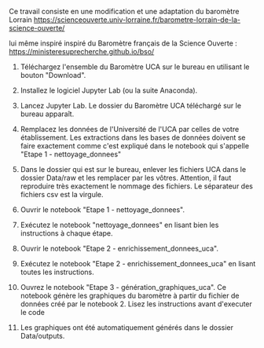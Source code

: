 Ce travail consiste en une modification et une adaptation du baromètre Lorrain https://scienceouverte.univ-lorraine.fr/barometre-lorrain-de-la-science-ouverte/

lui même inspiré inspiré du Baromètre français de la Science Ouverte : https://ministeresuprecherche.github.io/bso/

1) Téléchargez l'ensemble du Baromètre UCA sur le bureau en utilisant le bouton "Download".

2) Installez le logiciel Jupyter Lab (ou la suite Anaconda).

3) Lancez Jupyter Lab. Le dossier du Baromètre UCA téléchargé sur le bureau apparaît.

4) Remplacez les données de l'Université de l'UCA par celles de votre établissement. 
Les extractions dans les bases de données doivent se faire exactement comme c'est expliqué dans le notebook qui s'appelle "Etape 1 - nettoyage_donnees"

5) Dans le dossier qui est sur le bureau, enlever les fichiers UCA dans le dossier Data/raw et les remplacer par les vôtres. 
Attention, il faut reproduire très exactement le nommage des fichiers. Le séparateur des fichiers csv est la virgule.

6) Ouvrir le notebook "Etape 1 - nettoyage_donnees". 

7) Exécutez le notebook "nettoyage_donnees" en lisant bien les instructions à chaque étape.

8) Ouvrir le notebook "Etape 2 - enrichissement_donnees_uca". 

7) Exécutez le notebook "Etape 2 - enrichissement_donnees_uca" en lisant toutes les instructions.

8) Ouvrez le notebook "Etape 3 - génération_graphiques_uca". Ce notebook génère les graphiques du baromètre à partir du fichier de données créé par le notebook 2. Lisez les instructions avant d'executer le code

9) Les graphiques ont été automatiquement générés dans le dossier Data/outputs.